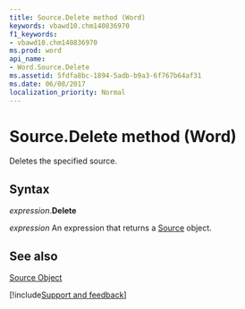 ```yaml
---
title: Source.Delete method (Word)
keywords: vbawd10.chm140836970
f1_keywords:
- vbawd10.chm140836970
ms.prod: word
api_name:
- Word.Source.Delete
ms.assetid: 5fdfa8bc-1894-5adb-b9a3-6f767b64af31
ms.date: 06/08/2017
localization_priority: Normal
---
```



# Source.Delete method (Word)

Deletes the specified source.


## Syntax

_expression_.**Delete**

 _expression_ An expression that returns a [Source](./Word.Source.md) object.


## See also


[Source Object](Word.Source.md)

[!include[Support and feedback](~/includes/feedback-boilerplate.md)]